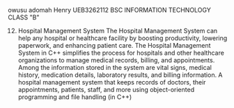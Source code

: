owusu adomah Henry UEB3262112 BSC INFORMATION TECHNOLOGY CLASS "B"

12. Hospital Management System
The Hospital Management System can help any hospital or healthcare facility by 
boosting productivity, lowering paperwork, and enhancing patient care. The 
Hospital Management System in C++ simplifies the process for hospitals and 
other healthcare organizations to manage medical records, billing, and 
appointments. Among the information stored in the system are vital signs, 
medical history, medication details, laboratory results, and billing information. A 
hospital management system that keeps records of doctors, their appointments, 
patients, staff, and more using object-oriented programming and file handling (in 
C++)
